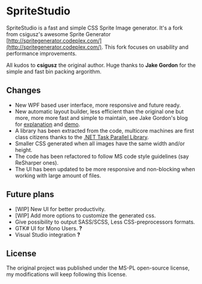 # SpriteStudio

SpriteStudio is a fast and simple CSS Sprite Image generator. It's a fork from csigusz's awesome Sprite Generator [http://spritegenerator.codeplex.com/](http://spritegenerator.codeplex.com/).
This fork focuses on usability and performance improvements.

All kudos to **csigusz** the original author. Huge thanks to **Jake Gordon** for the simple and fast bin packing argorithm.

## Changes 
   
  * New WPF based user interface, more responsive and future ready.
  * New automatic layout builder, less efficient than the original one but more, more more fast and simple to maintain, see Jake Gordon's blog for [explanation](http://codeincomplete.com/posts/2011/5/7/bin_packing/) and [demo](http://codeincomplete.com/posts/2011/5/7/bin_packing/example/).
  * A library has been extracted from the code, multicore machines are first class citizens thanks to the [.NET Task Parallel Library](http://msdn.microsoft.com/en-us/library/dd460717.aspx).
  * Smaller CSS generated when all images have the same width and/or height.
  * The code has been refactored to follow MS code style guidelines (say ReSharper ones). 
  * The UI has been updated to be more responsive and non-blocking when working with large amount of files.

## Future plans
  * [WIP] New UI for better productivity.
  * [WIP] Add more options to customize the generated css.
  * Give possibility to output SASS/SCSS, Less CSS-preprocessors formats.
  * GTK# UI for Mono Users. **?**
  * Visual Studio integration **?**

## License

The original project was published under the MS-PL open-source license, my modifications will keep following this license.
